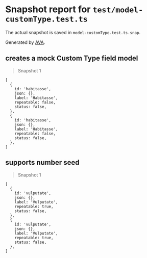 # Snapshot report for `test/model-customType.test.ts`

The actual snapshot is saved in `model-customType.test.ts.snap`.

Generated by [AVA](https://avajs.dev).

## creates a mock Custom Type field model

> Snapshot 1

    [
      {
        id: 'habitasse',
        json: {},
        label: 'Habitasse',
        repeatable: false,
        status: false,
      },
      {
        id: 'habitasse',
        json: {},
        label: 'Habitasse',
        repeatable: false,
        status: false,
      },
    ]

## supports number seed

> Snapshot 1

    [
      {
        id: 'vulputate',
        json: {},
        label: 'Vulputate',
        repeatable: true,
        status: false,
      },
      {
        id: 'vulputate',
        json: {},
        label: 'Vulputate',
        repeatable: true,
        status: false,
      },
    ]
